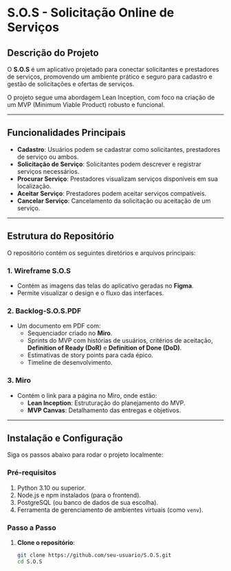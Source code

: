 # S.O.S - Solicitação Online de Serviços  

## Descrição do Projeto  
O **S.O.S** é um aplicativo projetado para conectar solicitantes e prestadores de serviços, promovendo um ambiente prático e seguro para cadastro e gestão de solicitações e ofertas de serviços.  

O projeto segue uma abordagem Lean Inception, com foco na criação de um MVP (Minimum Viable Product) robusto e funcional.  

---

## Funcionalidades Principais  
- **Cadastro**: Usuários podem se cadastrar como solicitantes, prestadores de serviço ou ambos.  
- **Solicitação de Serviço**: Solicitantes podem descrever e registrar serviços necessários.  
- **Procurar Serviço**: Prestadores visualizam serviços disponíveis em sua localização.  
- **Aceitar Serviço**: Prestadores podem aceitar serviços compatíveis.  
- **Cancelar Serviço**: Cancelamento da solicitação ou aceitação de um serviço.  

---

## Estrutura do Repositório  
O repositório contém os seguintes diretórios e arquivos principais:  

### **1. Wireframe S.O.S**  
- Contém as imagens das telas do aplicativo geradas no **Figma**.  
- Permite visualizar o design e o fluxo das interfaces.  

### **2. Backlog-S.O.S.PDF**  
- Um documento em PDF com:  
  - Sequenciador criado no **Miro**.  
  - Sprints do MVP com histórias de usuários, critérios de aceitação, **Definition of Ready (DoR)** e **Definition of Done (DoD)**.  
  - Estimativas de story points para cada épico.  
  - Timeline de desenvolvimento.  

### **3. Miro**  
- Contém o link para a página no Miro, onde estão:  
  - **Lean Inception**: Estruturação do planejamento do MVP.  
  - **MVP Canvas**: Detalhamento das entregas e objetivos.  

---

## Instalação e Configuração  
Siga os passos abaixo para rodar o projeto localmente:  

### Pré-requisitos  
1. Python 3.10 ou superior.  
2. Node.js e npm instalados (para o frontend).  
3. PostgreSQL (ou banco de dados de sua escolha).  
4. Ferramenta de gerenciamento de ambientes virtuais (como `venv`).  

### Passo a Passo  

1. **Clone o repositório**:  
   ```bash
   git clone https://github.com/seu-usuario/S.O.S.git
   cd S.O.S
